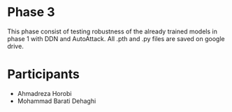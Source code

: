 # Phase 3 
This phase consist of testing robustness of the already trained models in phase 1 with DDN and AutoAttack.
All .pth and .py files are saved on google drive.

# Participants
- Ahmadreza Horobi
- Mohammad Barati Dehaghi
